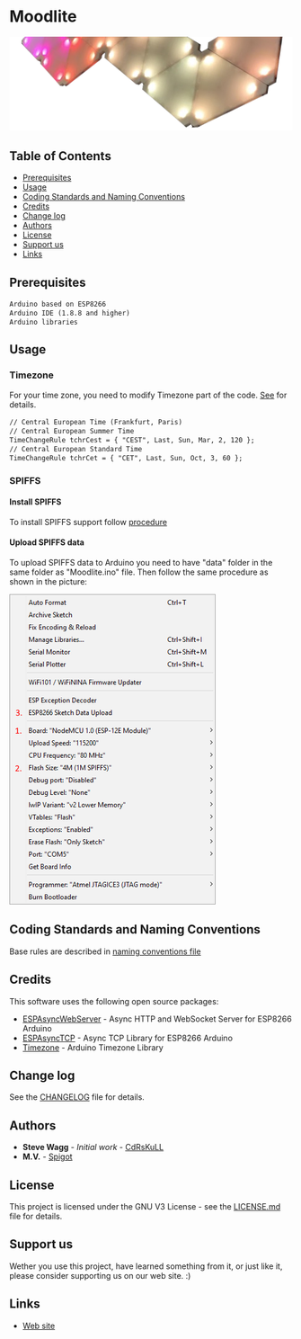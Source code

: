 # Moodlite

![alt text](_files/moodlite.png)

## Table of Contents
- [Prerequisites](#prerequisites)
- [Usage](#usage)
- [Coding Standards and Naming Conventions](#coding-standards-and-naming-conventions)
- [Credits](#credits)
- [Change log](#change-log)
- [Authors](#authors)
- [License](#license)
- [Support us](#support-us)
- [Links](#links)

## Prerequisites

```
Arduino based on ESP8266 
Arduino IDE (1.8.8 and higher)
Arduino libraries
```

## Usage
### Timezone
For your time zone, you need to modify Timezone part of the code. [See](https://github.com/JChristensen/Timezone) for details.
```
// Central European Time (Frankfurt, Paris)
// Central European Summer Time
TimeChangeRule tchrCest = { "CEST", Last, Sun, Mar, 2, 120 };
// Central European Standard Time
TimeChangeRule tchrCet = { "CET", Last, Sun, Oct, 3, 60 };
```
### SPIFFS
#### Install SPIFFS
To install SPIFFS support follow [procedure](https://arduino-esp8266.readthedocs.io/en/latest/filesystem.html#uploading-files-to-file-system)
#### Upload SPIFFS data
To upload SPIFFS data to Arduino you need to have "data" folder in the same folder as "Moodlite.ino" file.
Then follow the same procedure as shown in the picture:

![alt text](_files/SPIFFS.png)

## Coding Standards and Naming Conventions
Base rules are described in [naming conventions file](Arduino/Naming_convention.txt)
	
## Credits
This software uses the following open source packages:
* [ESPAsyncWebServer](https://github.com/me-no-dev/ESPAsyncWebServer) - Async HTTP and WebSocket Server for ESP8266 Arduino
* [ESPAsyncTCP](https://github.com/me-no-dev/ESPAsyncTCP) - Async TCP Library for ESP8266 Arduino
* [Timezone](https://github.com/JChristensen/Timezone  ) - Arduino Timezone Library

## Change log

See the [CHANGELOG](CHANGELOG) file for details.

## Authors

* **Steve Wagg** - *Initial work* - [CdRsKuLL](https://github.com/...)
* **M.V.** - [Spigot](https://github.com/spigotx)

## License

This project is licensed under the GNU V3 License - see the [LICENSE.md](LICENSE.md) file for details.

## Support us

Wether you use this project, have learned something from it, or just like it, please consider supporting us on our web site. :)

## Links

* [Web site](http://moodlite.co.uk)
